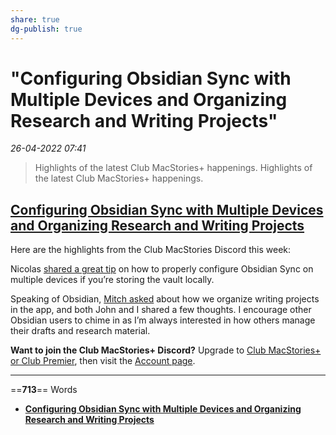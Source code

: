 ```yaml
---
share: true
dg-publish: true
---
```

# "Configuring Obsidian Sync with Multiple Devices and Organizing Research and Writing Projects"

*26-04-2022 07:41* 

> Highlights of the latest Club MacStories+ happenings.
Highlights of the latest Club MacStories+ happenings.

## [Configuring Obsidian Sync with Multiple Devices and Organizing Research and Writing Projects](https://club.macstories.net/posts/configuring-obsidian-sync-with-multiple-devices-and-organizing-research-and-writing-projects)

Here are the highlights from the Club MacStories Discord this week:

Nicolas [shared a great tip](https://club.macstories.net/discord/880549416765898772/962640096169959454) on how to properly configure Obsidian Sync on multiple devices if you’re storing the vault locally.

Speaking of Obsidian, [Mitch asked](https://club.macstories.net/discord/880549416765898772/964220084505673748) about how we organize writing projects in the app, and both John and I shared a few thoughts. I encourage other Obsidian users to chime in as I’m always interested in how others manage their drafts and research material.

**Want to join the Club MacStories+ Discord?** Upgrade to [Club MacStories+ or Club Premier](https://club.macstories.net/plans), then visit the [Account page](https://club.macstories.net/account).
***

==**713**== Words

- **[Configuring Obsidian Sync with Multiple Devices and Organizing Research and Writing Projects](https://club.macstories.net/posts/configuring-obsidian-sync-with-multiple-devices-and-organizing-research-and-writing-projects)**